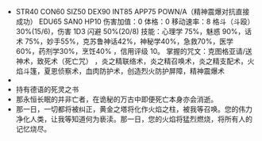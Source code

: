 - STR40 CON60 SIZ50 DEX90 INT85
  APP75 POWN/A（精神震爆对抗直接成功） EDU65 SAN0 HP10
  伤害加值：0
  体格：0
  移动速率：8
  格斗（斗殴）30%(15/6)，伤害 1D3             闪避 50%(20/8)
  技能：心理学 75%，魅惑 90%，话术 75%，妙手55%，克苏鲁神话42%，神秘学40%，急救70%，医学60%，药剂学30%，烹饪40% ，信用评级 10。
  掌握的咒文：克图格亚请/送神术，致死术（死亡咒） ，炎之精联络术，炎之精召唤术，炎之精支配术，火焰斗篷，夏恩侦察术，血肉防护术，创造烈火防护屏障，精神震爆术
-
- 持有德语的死灵之书
- 那永恒长眠的并非亡者，在诡秘的万古中即便死亡本身亦会消逝。
- 那一日，一切都将被纠正，黄金之塔将化作火焰之柱，被我等召唤。您的伟力净化人类，让我等知道何为亵渎。那一日，您的火焰将猛烈燃烧，将所有人的记忆烧尽。